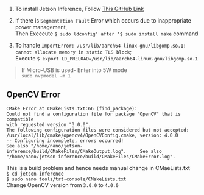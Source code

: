1. To install Jetson Inference, Follow [This GitHub Link](https://github.com/dusty-nv/jetson-inference/blob/master/docs/building-repo-2.md)

2. If there is `Segmentation Fault` Error which occurs due to inappropriate power management,<br />
Then Execeute `$ sudo ldconfig' after '$ sudo install make` command

3. To handle `ImportError: /usr/lib/aarch64-linux-gnu/libgomp.so.1: cannot allocate memory in static TLS block`; <br />
Execute `$ export LD_PRELOAD=/usr/lib/aarch64-linux-gnu/libgomp.so.1`

> If Micro-USB is used- Enter into 5W mode <br />
> `sudo nvpmodel -m 1`

## OpenCV Error
`CMake Error at CMakeLists.txt:66 (find_package): `<br /> 
`Could not find a configuration file for package "OpenCV" that is compatible `<br />
`with requested version "3.0.0". `<br />
`The following configuration files were considered but not accepted:  `<br />
`/usr/local/lib/cmake/opencv4/OpenCVConfig.cmake, version: 4.0.0  `<br />
`-- Configuring incomplete, errors occurred!  `<br />
`See also "/home/nano/jetson-inference/build/CMakeFiles/CMakeOutput.log".    
See also "/home/nano/jetson-inference/build/CMakeFiles/CMakeError.log".`<br />

This is a build problem and hence needs manual change in CMaeLists.txt <br />
`$ cd jetson-inference` <br />
`$ sudo nano tools/trt-console/CMakeLists.txt` <br />
Change OpenCV version from `3.0.0` to `4.0.0`
